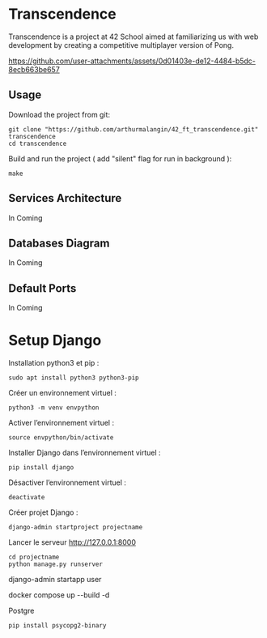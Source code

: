 # Transcendence
Transcendence is a project at 42 School aimed at familiarizing us with web development by creating a competitive multiplayer version of Pong.

https://github.com/user-attachments/assets/0d01403e-de12-4484-b5dc-8ecb663be657

## Usage
Download the project from git:
```shell
git clone "https://github.com/arthurmalangin/42_ft_transcendence.git" transcendence
cd transcendence
```

Build and run the project ( add "silent" flag for run in background ):
```shell
make
```

## Services Architecture
In Coming

## Databases Diagram
In Coming

## Default Ports
In Coming

# Setup Django
Installation python3 et pip :
```shell
sudo apt install python3 python3-pip
```

Créer un environnement virtuel :
```shell
python3 -m venv envpython
```

Activer l’environnement virtuel :
```shell
source envpython/bin/activate
```

Installer Django dans l’environnement virtuel :
```shell
pip install django
```

Désactiver l’environnement virtuel :
```shell
deactivate
```

Créer projet Django :
```shell
django-admin startproject projectname
```

Lancer le serveur http://127.0.0.1:8000
```shell
cd projectname
python manage.py runserver
```

django-admin startapp user

docker compose up --build -d

Postgre
```shell
pip install psycopg2-binary
```

